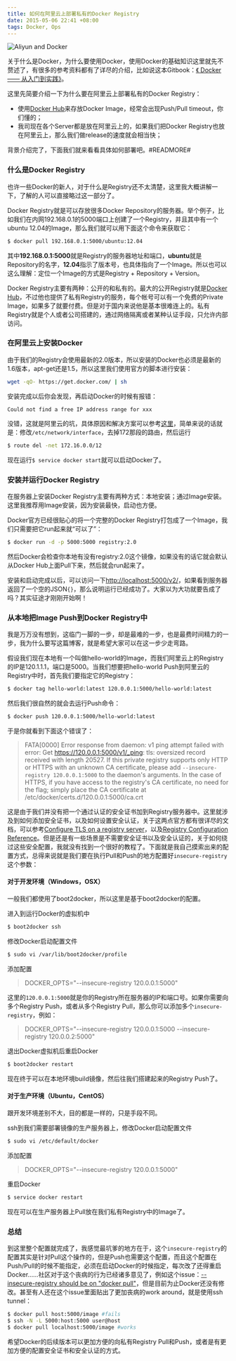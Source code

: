 ```yaml
---
title: 如何在阿里云上部署私有的Docker Registry
date: 2015-05-06 22:41 +08:00
tags: Docker, Ops
---
```


![Aliyun and Docker](aliyun_docker.png "Aliyun and Docker")

关于什么是Docker，为什么要使用Docker，使用Docker的基础知识这里就先不赘述了，有很多的参考资料都有了详尽的介绍，比如说这本Gitbook：[《
Docker —— 从入门到实践》](https://www.gitbook.com/book/yeasy/docker_practice/details)。

这里先简要介绍一下为什么要在阿里云上部署私有的Docker Registry：

* 使用[Docker Hub](https://registry.hub.docker.com/)来存放Docker Image，经常会出现Push/Pull timeout，你们懂的；
* 我司现在各个Server都是放在阿里云上的，如果我们把Docker Registry也放在阿里云上，那么我们做release的速度就会相当快；

背景介绍完了，下面我们就来看看具体如何部署吧。#READMORE#

### 什么是Docker Registry

也许一些Docker的新人，对于什么是Registry还不太清楚，这里我大概讲解一下，了解的人可以直接略过这一部分了。

Docker Registry就是可以存放很多Docker Repository的服务器。举个例子，比如我们在内网192.168.0.1的5000端口上创建了一个Registry，并且其中有一个ubuntu 12.04的Image，那么我们就可以用下面这个命令来获取它：

```bash
$ docker pull 192.168.0.1:5000/ubuntu:12.04
```

其中**192.168.0.1:5000**就是Registry的服务器地址和端口，**ubuntu**就是Repository的名字，**12.04**指示了版本号，也具体指向了一个Image。所以也可以这么理解：定位一个Image的方式是Registry + Repository + Version。

Docker Registry主要有两种：公开的和私有的。最大的公开Registry就是[Docker Hub](https://registry.hub.docker.com/)，不过他也提供了私有Registry的服务，每个帐号可以有一个免费的Private Image，如果多了就要付费。但是对于国内来说他是基本很难连上的。私有Registry就是个人或者公司搭建的，通过网络隔离或者某种认证手段，只允许内部访问。

### 在阿里云上安装Docker

由于我们的Registry会使用最新的2.0版本，所以安装的Docker也必须是最新的1.6版本，apt-get还是1.5，所以这里我们使用官方的脚本进行安装：

```bash
wget -qO- https://get.docker.com/ | sh
```

安装完成以后你会发现，再启动Docker的时候有报错：

```log
Could not find a free IP address range for xxx
```

没错，这就是阿里云的坑，具体原因和解决方案可以参考[这里](http://hanjianwei.com/2014/07/30/docker-on-aliyun/)，简单来说的话就是：修改`/etc/network/interface`，去掉172那段的路由，然后运行

```bash
$ route del -net 172.16.0.0/12
```

现在运行`$ service docker start`就可以启动Docker了。

### 安装并运行Docker Registry

在服务器上安装Docker Registry主要有两种方式：本地安装；通过Image安装。这里我推荐用Image安装，因为安装最快，启动也方便。

Docker官方已经很贴心的将一个完整的Docker Registry打包成了一个Image，我们只需要把它run起来就“可以了”：

```bash
$ docker run -d -p 5000:5000 registry:2.0
```

然后Docker会检查你本地有没有registry:2.0这个镜像，如果没有的话它就会默认从Docker Hub上面Pull下来，然后就会run起来了。

安装和启动完成以后，可以访问一下[http://localhost:5000/v2/](http://localhost:5000/v2/)，如果看到服务器返回了一个空的JSON`{}`，那么说明运行已经成功了。大家以为大功就要告成了吗？其实征途才刚刚开始啊！

### 从本地把Image Push到Docker Registry中

我是万万没有想到，这临门一脚的一步，却是最难的一步，也是最费时间精力的一步，我为什么要写这篇博客，就是希望大家可以在这一步少走弯路。

假设我们现在本地有一个叫做hello-world的Image，而我们阿里云上的Registry的IP是120.1.1.1，端口是5000。当我们想要把hello-world Push到阿里云的Registry中时，首先我们要指定它的Registry：

```bash
$ docker tag hello-world:latest 120.0.0.1:5000/hello-world:latest
```

然后我们很自然的就会去运行Push命令：

```bash
$ docker push 120.0.0.1:5000/hello-world:latest
```
于是你就看到下面这个错误了：

> FATA[0000] Error response from daemon: v1 ping attempt failed with error: Get https://120.0.0.1:5000/v1/_ping: tls: oversized record received with length 20527. If this private registry supports only HTTP or HTTPS with an unknown CA certificate, please add `--insecure-registry 120.0.0.1:5000` to the daemon's arguments. In the case of HTTPS, if you have access to the registry's CA certificate, no need for the flag; simply place the CA certificate at /etc/docker/certs.d/120.0.0.1:5000/ca.crt

这是由于我们并没有把一个通过认证的安全证书加到Registry服务器中。这里就涉及到如何添加安全证书，以及如何设置安全认证，关于这两点官方都有很详尽的文档，可以参考[Configure TLS on a registry server](https://docs.docker.com/registry/deploying/#configure-tls-on-a-registry-server)，以及[Registry Configuration Reference](https://docs.docker.com/registry/configuration/#auth)。但是还是有一些场景是不需要安全证书以及安全认证的，关于如何绕过这些安全配置，我就没有找到一个很好的教程了。下面就是我自己摸索出来的配置方式，总得来说就是我们要在执行Pull和Push的地方配置好`insecure-registry`这个参数：

#### 对于开发环境（Windows，OSX）
一般我们都使用了boot2docker，所以这里是基于boot2docker的配置。

进入到运行Docker的虚拟机中

```bash
$ boot2docker ssh
```

修改Docker启动配置文件

```bash
$ sudo vi /var/lib/boot2docker/profile
```

添加配置
> DOCKER_OPTS="--insecure-registry 120.0.0.1:5000"

这里的`120.0.0.1:5000`就是你的Registry所在服务器的IP和端口号。如果你需要向多个Registry Push，或者从多个Registry Pull，那么你可以添加多个`insecure-registry`，例如：

> DOCKER_OPTS="--insecure-registry 120.0.0.1:5000 --insecure-registry 120.0.0.2:5000"

退出Docker虚拟机后重启Docker

```bash
$ boot2docker restart
```

现在终于可以在本地环境build镜像，然后往我们搭建起来的Registry Push了。

#### 对于生产环境（Ubuntu，CentOS）
跟开发环境差别不大，目的都是一样的，只是手段不同。

ssh到我们需要部署镜像的生产服务器上，修改Docker启动配置文件

```bash
$ sudo vi /etc/default/docker
```

添加配置

> DOCKER_OPTS="--insecure-registry 120.0.0.1:5000"

重启Docker

```bash
$ service docker restart
```

现在可以在生产服务器上Pull放在我们私有Registry中的Image了。

### 总结

到这里整个配置就完成了，我感觉最坑爹的地方在于，这个`insecure-registry`的配置其实是针对Pull这个操作的，但是Push也需要这个配置，而且这个配置在Push/Pull的时候不能指定，必须在启动Docker的时候指定，每次改了还得重启Docker……社区对于这个丧病的行为已经诸多意见了，例如这个issue：[--insecure-registry should be on "docker pull"](https://github.com/docker/docker/issues/8887)，但是目前为止Docker还没有修改。甚至有人还在这个issue里面贴出了更加丧病的work around，就是使用ssh tunnel：

```bash
$ docker pull host:5000/image #fails
$ ssh -N -L 5000:host:5000 user@host
$ docker pull localhost:5000/image #works
```

希望Docker的后续版本可以更加方便的向私有Registry Pull和Push，或者是有更加方便的配置安全证书和安全认证的方式。